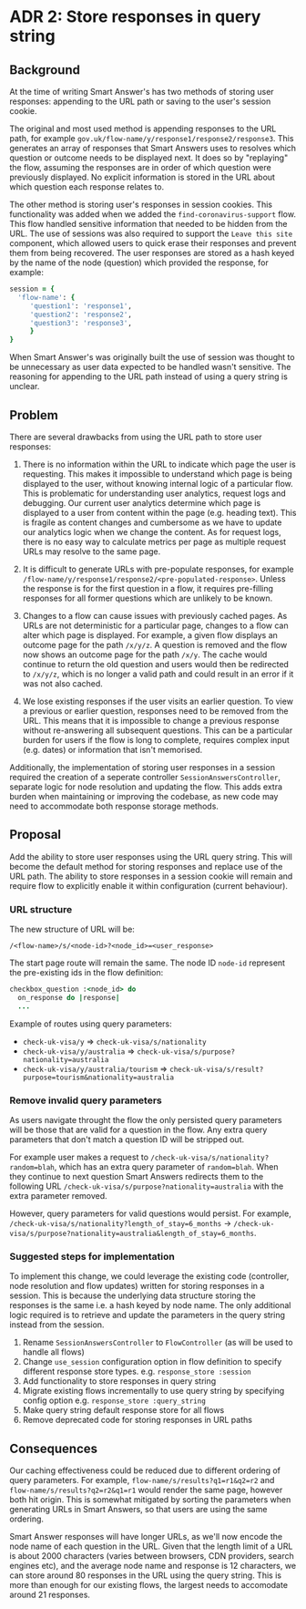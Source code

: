 # ADR 2: Store responses in query string

## Background

At the time of writing Smart Answer's has two methods of storing user responses: appending to the URL path or saving to the user's session cookie.

The original and most used method is appending responses to the URL path, for example `gov.uk/flow-name/y/response1/response2/response3`. This generates an array of responses that Smart Answers uses to resolves which question or outcome needs to be displayed next. It does so by "replaying" the flow, assuming the responses are in order of which question were previously displayed. No explicit information is stored in the URL about which question each response relates to.

The other method is storing user's responses in session cookies. This functionality was added when we added the `find-coronavirus-support` flow. This flow handled sensitive information that needed to be hidden from the URL. The use of sessions was also required to support the `Leave this site` component, which allowed users to quick erase their responses and prevent them from being recovered. The user responses are stored as a hash keyed by the name of the node (question) which provided the response, for example:

```ruby
session = {
  'flow-name': {
     'question1': 'response1',
     'question2': 'response2',
     'question3': 'response3',
     }
}
```

When Smart Answer's was originally built the use of session was thought to be unnecessary as user data expected to be handled wasn't sensitive. The reasoning for appending to the URL path instead of using a query string is unclear.

## Problem

There are several drawbacks from using the URL path to store user responses:

1. There is no information within the URL to indicate which page the user is requesting. This makes it impossible to understand which page is being displayed to the user, without knowing internal logic of a particular flow. This is problematic for understanding user analytics, request logs and debugging. Our current user analytics determine which page is displayed to a user from content within the page (e.g. heading text). This is fragile as content changes and cumbersome as we have to update our analytics logic when we change the content. As for request logs, there is no easy way to calculate metrics per page as multiple request URLs may resolve to the same page.

1. It is difficult to generate URLs with pre-populate responses, for example `/flow-name/y/response1/response2/<pre-populated-response>`. Unless the response is for the first question in a flow, it requires pre-filling responses for all former questions which are unlikely to be known. 

1. Changes to a flow can cause issues with previously cached pages. As URLs are not deterministic for a particular page, changes to a flow can alter which page is displayed. For example, a given flow displays an outcome page for the path `/x/y/z`. A question is removed and the flow now shows an outcome page for the path `/x/y`. The cache would continue to return the old question and users would then be redirected to `/x/y/z`, which is no longer a valid path and could result in an error if it was not also cached.

1. We lose existing responses if the user visits an earlier question. To view a previous or earlier question, responses need to be removed from the URL. This means that it is impossible to change a previous response without re-answering all subsequent questions. This can be a particular burden for users if the flow is long to complete, requires complex input (e.g. dates) or information that isn't memorised.

Additionally, the implementation of storing user responses in a session required the creation of a seperate controller `SessionAnswersController`, separate logic for node resolution and updating the flow. This adds extra burden when maintaining or improving the codebase, as new code may need to accommodate both response storage methods.

## Proposal

Add the ability to store user responses using the URL query string. This will become the default method for storing responses and replace use of the URL path. The ability to store responses in a session cookie will remain and require flow to explicitly enable it within configuration (current behaviour).

### URL structure

The new structure of URL will be:

`/<flow-name>/s/<node-id>?<node_id>=<user_response>`

The start page route will remain the same. The node ID `node-id` represent the pre-existing ids in the flow definition:

```ruby
checkbox_question :<node_id> do
  on_response do |response|
  ...
```

Example of routes using query parameters:

- `check-uk-visa/y` => `check-uk-visa/s/nationality`
- `check-uk-visa/y/australia` => `check-uk-visa/s/purpose?nationality=australia`
- `check-uk-visa/y/australia/tourism` => `check-uk-visa/s/result?purpose=tourism&nationality=australia`


### Remove invalid query parameters
As users navigate throught the flow the only persisted query parameters will be those that are valid for a question in the flow. Any extra query parameters that don't match a question ID will be stripped out.

For example user makes a request to `/check-uk-visa/s/nationality?random=blah`, which has an extra query parameter of `random=blah`. When they continue to next question Smart Answers redirects them to the following URL `/check-uk-visa/s/purpose?nationality=australia` with the extra parameter removed.

However, query parameters for valid questions would persist. For example, `/check-uk-visa/s/nationality?length_of_stay=6_months` -> `/check-uk-visa/s/purpose?nationality=australia&length_of_stay=6_months`.

### Suggested steps for implementation

To implement this change, we could leverage the existing code (controller, node resolution and flow updates) written for storing responses in a session. This is because the underlying data structure storing the responses is the same i.e. a hash keyed by node name. The only additional logic required is to retrieve and update the parameters in the query string instead from the session.

1. Rename `SessionAnswersController` to `FlowController` (as will be used to handle all flows)
1. Change `use_session` configuration option in flow definition to specify different response store types. e.g. `response_store :session`
1. Add functionality to store responses in query string
1. Migrate existing flows incrementally to use query string by specifying config option e.g. `response_store :query_string`
1. Make query string default response store for all flows
1. Remove deprecated code for storing responses in URL paths

## Consequences

Our caching effectiveness could be reduced due to different ordering of query parameters. For example, `flow-name/s/results?q1=r1&q2=r2` and `flow-name/s/results?q2=r2&q1=r1` would render the same page, however both hit origin. This is somewhat mitigated by sorting the parameters when generating URLs in Smart Answers, so that users are using the same ordering.

Smart Answer responses will have longer URLs, as we'll now encode the node name of each question in the URL. Given that the length limit of a URL is about 2000 characters (varies between browsers, CDN providers, search engines etc), and the average node name and response is 12 characters, we can store around 80 responses in the URL using the query string. This is more than enough for our existing flows, the largest needs to accomodate around 21 responses.
